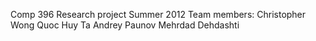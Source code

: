 Comp 396 Research project Summer 2012
Team members:
Christopher Wong
Quoc Huy Ta
Andrey Paunov
Mehrdad Dehdashti